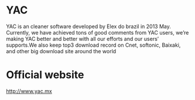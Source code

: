 # YAC
YAC is an cleaner software developed by Elex do brazil in 2013 May. Currently, we have achieved tons of good comments from YAC users, we’re making YAC better and better with all our efforts and our users’ supports.We also keep top3 download record on Cnet, softonic, Baixaki, and other big download site around the world

# Official website
http://www.yac.mx
